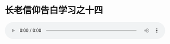 # 长老信仰告白学习之十四

<audio style="width: 100%;" preload="false" controls controlslist="nodownload"><source src="//file.simai.life/audio/mp3/old/12273.mp3" type="audio/mpeg">Your browser does not support the audio element.</audio>


